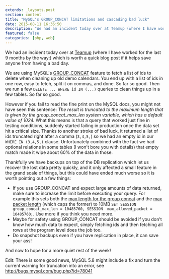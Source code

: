 ```yaml
---
extends: _layouts.post
section: content
title: "MySQL's GROUP_CONCAT limitations and cascading bad luck"
date: 2015-08-11 16:36:50
description: "We had an incident today over at Teamup (where I have worked for the last 9 months by the way:) which is worth a quick blog post if it helps save anyone from having a bad day. We are using MySQL's GROUP_CONCAT feature to fetch a list of ids to delete when cleaning up old demo calendars. You end up with a list of ids in one row it's easy to fetch, s..."
featured: false
categories: [php, web]
---
```

We had an incident today over at [Teamup](http://www.teamup.com/) (where I have worked for the last 9 months by the way:) which is worth a quick blog post if it helps save anyone from having a bad day.

We are using MySQL's [GROUP\_CONCAT](https://dev.mysql.com/doc/refman/5.6/en/group-by-functions.html#function_group-concat) feature to fetch a list of ids to delete when cleaning up old demo calendars. You end up with a list of ids in one row, easy to fetch, split it on commas, and done. So far so good. Then we run a few `DELETE ... WHERE id IN (...)` queries to clean things up in a few tables. So far so good.

However if you fail to read the fine print on the MySQL docs, you might not have seen this sentence: *The result is truncated to the maximum length that is given by the group\_concat\_max\_len system variable, which has a default value of 1024.* What this means is that a query that worked just fine in testing conditions, suddenly started failing in production once the data set hit a critical size. Thanks to another stroke of bad luck, it returned a list of ids truncated right after a comma (`3,4,5,`) so we had an empty id in our `WHERE IN (3,4,5,)` clause. Unfortunately combined with the fact we had optional relations in some tables (I won't bore you with details) that empty match made it wipe about 60% of the data in those.

Thankfully we have backups on top of the DB replication which let us recover the lost data pretty quickly, and it only affected a small feature in the grand scale of things, but this could have ended much worse so it is worth pointing out a few things:

- If you use GROUP\_CONCAT and expect large amounts of data returned, make sure to increase the limit before executing your query. For example this sets both the [max length for the group concat](https://dev.mysql.com/doc/refman/5.6/en/server-system-variables.html#sysvar_group_concat_max_len) and the [max packet length](https://dev.mysql.com/doc/refman/5.6/en/server-system-variables.html#sysvar_max_allowed_packet) (which caps the former) to 10MB `SET SESSION group_concat_max_len = 10485760, SESSION  max_allowed_packet = 10485760;`. Use more if you think you need more.
- Maybe for safety using GROUP\_CONCAT should be avoided if you don't know how much data to expect, simply fetching ids and then fetching all rows at the program level does the job too.
- Do snapshot backups even if you have replication in place, it can save your ass!
 
And now to hope for a more quiet rest of the week!

Edit: There is some good news, MySQL 5.8 might include a fix and turn the current warning for truncation into an error, see <http://bugs.mysql.com/bug.php?id=78041>